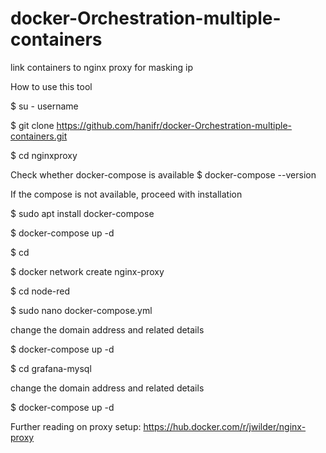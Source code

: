 # docker-Orchestration-multiple-containers
link containers to nginx proxy for masking ip

How to use this tool

$ su - username

$ git clone https://github.com/hanifr/docker-Orchestration-multiple-containers.git

$ cd nginxproxy

Check whether docker-compose is available
$ docker-compose --version

If the compose is not available, proceed with installation

$ sudo apt  install docker-compose

$ docker-compose up -d

$ cd

$ docker network create nginx-proxy

$ cd node-red

$ sudo nano docker-compose.yml

change the domain address and related details

$ docker-compose up -d

$ cd grafana-mysql

change the domain address and related details

$ docker-compose up -d


Further reading on proxy setup: https://hub.docker.com/r/jwilder/nginx-proxy
